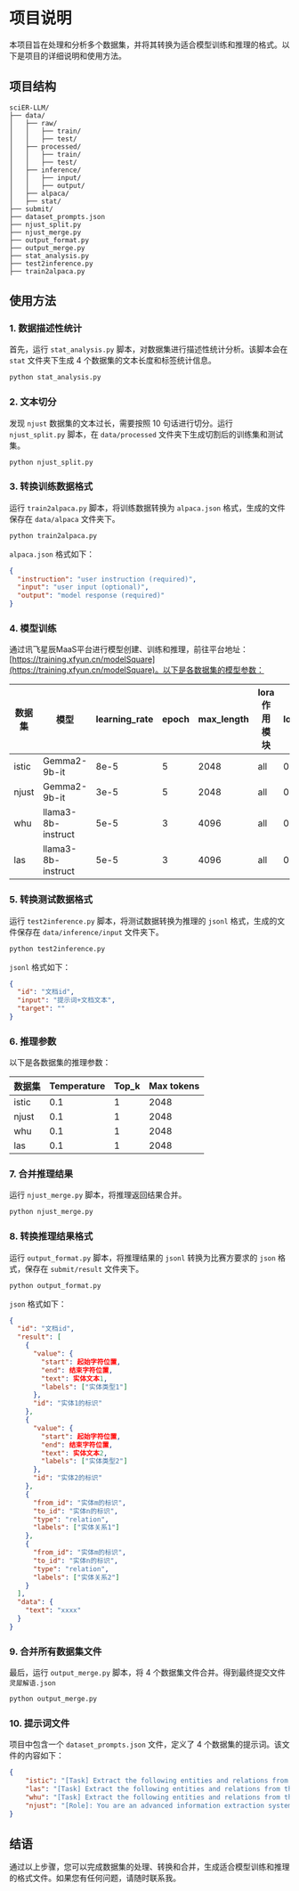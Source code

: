 # 项目说明

本项目旨在处理和分析多个数据集，并将其转换为适合模型训练和推理的格式。以下是项目的详细说明和使用方法。

## 项目结构

```
sciER-LLM/
├── data/
│   ├── raw/
│   │   ├── train/
│   │   ├── test/
│   ├── processed/
│   │   ├── train/
│   │   ├── test/
│   ├── inference/
│   │   ├── input/
│   │   ├── output/
│   ├── alpaca/
│   ├── stat/
├── submit/
├── dataset_prompts.json
├── njust_split.py
├── njust_merge.py
├── output_format.py
├── output_merge.py
├── stat_analysis.py
├── test2inference.py
├── train2alpaca.py
```

## 使用方法

### 1. 数据描述性统计

首先，运行 `stat_analysis.py` 脚本，对数据集进行描述性统计分析。该脚本会在 `stat` 文件夹下生成 4 个数据集的文本长度和标签统计信息。

```bash
python stat_analysis.py
```

### 2. 文本切分

发现 `njust` 数据集的文本过长，需要按照 10 句话进行切分。运行 `njust_split.py` 脚本，在 `data/processed` 文件夹下生成切割后的训练集和测试集。

```bash
python njust_split.py
```

### 3. 转换训练数据格式

运行 `train2alpaca.py` 脚本，将训练数据转换为 `alpaca.json` 格式，生成的文件保存在 `data/alpaca` 文件夹下。

```bash
python train2alpaca.py
```

`alpaca.json` 格式如下：

```json
{
  "instruction": "user instruction (required)",
  "input": "user input (optional)",
  "output": "model response (required)"
}
```

### 4. 模型训练

通过讯飞星辰MaaS平台进行模型创建、训练和推理，前往平台地址：[https://training.xfyun.cn/modelSquare](https://training.xfyun.cn/modelSquare)。以下是各数据集的模型参数：

| 数据集 | 模型 | learning_rate | epoch | max_length | lora作用模块 | lora_dropout | lora_alpha | Lora是否和合并 |
| ------ | ---- | ------------- | ----- | ---------- | ------------ | ------------ | ---------- | -------------- |
| istic  | Gemma2-9b-it | 8e-5 | 5 | 2048 | all | 0.1 | 32 | 关 |
| njust  | Gemma2-9b-it | 3e-5 | 5 | 2048 | all | 0.1 | 32 | 关 |
| whu    | llama3-8b-instruct | 5e-5 | 3 | 4096 | all | 0.5 | 32 | 关 |
| las    | llama3-8b-instruct | 5e-5 | 3 | 4096 | all | 0.1 | 32 | 关 |

### 5. 转换测试数据格式

运行 `test2inference.py` 脚本，将测试数据转换为推理的 `jsonl` 格式，生成的文件保存在 `data/inference/input` 文件夹下。

```bash
python test2inference.py
```

`jsonl` 格式如下：

```json
{
  "id": "文档id",
  "input": "提示词+文档文本",
  "target": ""
}
```

### 6. 推理参数

以下是各数据集的推理参数：

| 数据集 | Temperature | Top_k | Max tokens |
| ------ | ----------- | ----- | ---------- |
| istic  | 0.1         | 1     | 2048       |
| njust  | 0.1         | 1     | 2048       |
| whu    | 0.1         | 1     | 2048       |
| las    | 0.1         | 1     | 2048       |

### 7. 合并推理结果

运行 `njust_merge.py` 脚本，将推理返回结果合并。

```bash
python njust_merge.py
```

### 8. 转换推理结果格式

运行 `output_format.py` 脚本，将推理结果的 `jsonl` 转换为比赛方要求的 `json` 格式，保存在 `submit/result` 文件夹下。

```bash
python output_format.py
```

`json` 格式如下：

```json
{
  "id": "文档id",
  "result": [
    {
      "value": {
        "start": 起始字符位置,
        "end": 结束字符位置,
        "text": 实体文本1,
        "labels": ["实体类型1"]
      },
      "id": "实体1的标识"
    },
    {
      "value": {
        "start": 起始字符位置,
        "end": 结束字符位置,
        "text": 实体文本2,
        "labels": ["实体类型2"]
      },
      "id": "实体2的标识"
    },
    {
      "from_id": "实体m的标识",
      "to_id": "实体n的标识",
      "type": "relation",
      "labels": ["实体关系1"]
    },
    {
      "from_id": "实体m的标识",
      "to_id": "实体n的标识",
      "type": "relation",
      "labels": ["实体关系2"]
    }
  ],
  "data": {
    "text": "xxxx"
  }
}
```

### 9. 合并所有数据集文件

最后，运行 `output_merge.py` 脚本，将 4 个数据集文件合并。得到最终提交文件`灵犀解语.json` 

```bash
python output_merge.py
```

### 10. 提示词文件

项目中包含一个 `dataset_prompts.json` 文件，定义了 4 个数据集的提示词。该文件的内容如下：

```json
{
    "istic": "[Task] Extract the following entities and relations from the text: Entities: 1. Evaluation-Metric 2. Method 3. Task 4. Material; Relations: 1. evaluate-for 2. used-for 3. equal 4. part-of 5. compare 6. conjunction 7. feature-of. [Format] {\"Entities\": {\"entity\":\"label\"}, \"Relations\": {\"<Head Entity, Tail Entity>\":\"relation\"}}. [Constraints] 1. Use only the specified labels. 2. All entities in \"Relations\" must exist in \"Entities\". 3. Ensure all entities and relations are directly verifiable from the text.",
    "las": "[Task] Extract the following entities and relations from the text: Entities: 1. Reactant 2. Solvent 3. Condition 4. Catalyst 5. Reaction 6. Inorganic 7. Organic; Relations: 1. Used in 2. Created by 3. Along with 4. Created from. [Format] {\"Entities\": {\"entity\":\"label\"}, \"Relations\": {\"<Head Entity, Tail Entity>\":\"relation\"}}. [Constraints] 1. Use only the specified labels. 2. All entities in \"Relations\" must exist in \"Entities\". 3. Ensure all entities and relations are directly verifiable from the text.",
    "whu": "[Task] Extract the following entities and relations from the text: Entities: 1. Operation 2. Effect; Relations: 1. Positive 2. Negative 3. Other. [Format] {\"Entities\": {\"entity\":\"label\"}, \"Relations\": {\"<Head Entity, Tail Entity>\":\"relation\"}}. [Constraints] 1. Use only the specified labels. 2. All entities in \"Relations\" must exist in \"Entities\". 3. Ensure all entities and relations are directly verifiable from the text.",
    "njust": "[Role]: You are an advanced information extraction system.\n[Task]: Extract the following entities from the text.\nEntities:\n1. Method: Techniques or algorithms used to solve specific problems or tasks. Examples: SVM, LSTM, BERT, Adam, RNN.\n2. Dataset: Collections of data used for training or evaluation. Examples: Brown Corpus, Penn Treebank, WordNet.\n3. Metric: Standards for measuring the performance of models. Examples: Accuracy, Precision, Recall, F1-score, BLEU.\n4. Tool: Software or frameworks used in the research process. Examples: Python, GIZA++, TensorFlow, PyTorch.\n[Format]: {\"entity\":\"label\"}\n[Constraints]:\n1. Use only the specified labels.\n2. Ensure all entities are directly verifiable from the text."
}
```

## 结语

通过以上步骤，您可以完成数据集的处理、转换和合并，生成适合模型训练和推理的格式文件。如果您有任何问题，请随时联系我。